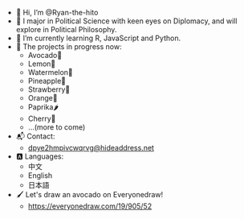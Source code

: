 - 👋 Hi, I’m @Ryan-the-hito
- 👀 I major in Political Science with keen eyes on Diplomacy, and will explore in Political Philosophy.
- 🌱 I’m currently learning R, JavaScript and Python.
- 📂 The projects in progress now:
  -  Avocado🥑
  -  Lemon🍋
  -  Watermelon🍉
  -  Pineapple🍍
  -  Strawberry🍓
  -  Orange🍊
  -  Paprika🌶️
  -  Cherry🍒
  -  ...(more to come)
- 📬 Contact: 
  - dpye2hmpivcwqrvg@hideaddress.net
- 🅰️ Languages:
  - 中文
  - English
  - 日本語
- 🖌️ Let's draw an avocado on Everyonedraw!
  - https://everyonedraw.com/19/905/52

<!---
Ryan-the-hito/Ryan-the-hito is a ✨ special ✨ repository because its `README.md` (this file) appears on your GitHub profile.
You can click the Preview link to take a look at your changes.
--->
